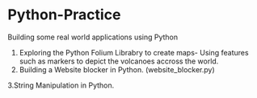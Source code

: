 # Python-Practice
Building some real world applications using Python
1. Exploring the Python Folium Librabry to create maps- Using features such as markers to depict the volcanoes accross the world.
2. Building a Website blocker in Python. (website_blocker.py)

3.String Manipulation in Python.
